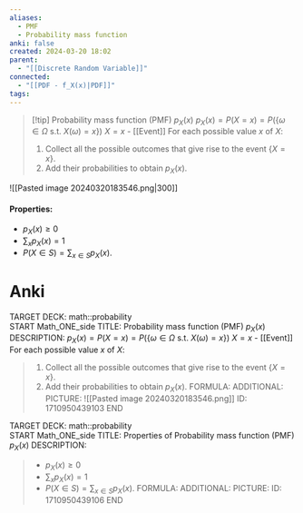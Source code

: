 ```yaml
---
aliases:
  - PMF
  - Probability mass function
anki: false
created: 2024-03-20 18:02
parent:
  - "[[Discrete Random Variable]]"
connected:
  - "[[PDF - f_X(x)|PDF]]"
tags: 
---
```


> [!tip] Probability mass function (PMF) $p_X(x)$
$p_X(x) = P(X = x) = P(\{\omega \in \Omega \text{ s.t. } X(\omega) = x\})$
${X = x}$ - [[Event]]
For each possible value $x$ of $X$:
> 1. Collect all the possible outcomes that give rise to the event $\{X = x\}$.
> 2. Add their probabilities to obtain $p_X(x)$.

![[Pasted image 20240320183546.png|300]]

#### Properties:
- $p_X(x) \geq 0$
- $\sum_x p_X(x) = 1$
- $P(X \in S) = \sum_{x \in S} p_X(x).$

# Anki
TARGET DECK: math::probability  
START
Math_ONE_side
TITLE: Probability mass function (PMF) $p_X(x)$
DESCRIPTION: 
$p_X(x) = P(X = x) = P(\{\omega \in \Omega \text{ s.t. } X(\omega) = x\})$
${X = x}$ - [[Event]]
For each possible value $x$ of $X$:
> 1. Collect all the possible outcomes that give rise to the event $\{X = x\}$.
> 2. Add their probabilities to obtain $p_X(x)$.
FORMULA: 
ADDITIONAL:
PICTURE: ![[Pasted image 20240320183546.png]]
ID: 1710950439103
END

TARGET DECK: math::probability  
START
Math_ONE_side
TITLE: Properties of Probability mass function (PMF) $p_X(x)$
DESCRIPTION: 
> - $p_X(x) \geq 0$
> - $\sum_x p_X(x) = 1$
> - $P(X \in S) = \sum_{x \in S} p_X(x).$
FORMULA: 
ADDITIONAL:
PICTURE:
ID: 1710950439106
END